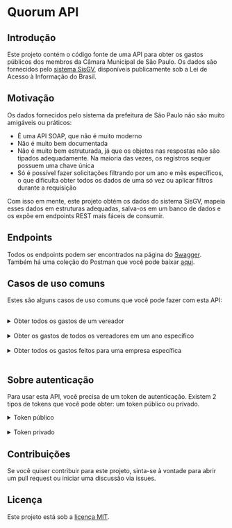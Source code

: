 # Quorum API

## Introdução
Este projeto contém o código fonte de uma API para obter os gastos públicos dos membros da Câmara Municipal de São Paulo.
Os dados são fornecidos pelo [sistema SisGV](https://www.saopaulo.sp.leg.br/transparencia/dados-abertos/dados-disponibilizados-em-formato-aberto), disponíveis publicamente sob a Lei de Acesso à Informação do Brasil.

## Motivação
Os dados fornecidos pelo sistema da prefeitura de São Paulo não são muito amigáveis ou práticos:
- É uma API SOAP, que não é muito moderno
- Não é muito bem documentada
- Não é muito bem estruturada, já que os objetos nas respostas não são tipados adequadamente. Na maioria das vezes, os registros sequer possuem uma chave única
- Só é possível fazer solicitações filtrando por um ano e mês específicos, o que dificulta obter todos os dados de uma só vez ou aplicar filtros durante a requisição

Com isso em mente, este projeto obtém os dados do sistema SisGV, mapeia esses dados em estruturas adequadas, salva-os em um banco de dados e os expõe em endpoints REST mais fáceis de consumir.

## Endpoints
Todos os endpoints podem ser encontrados na página do [Swagger](https://api.quorum-tech.io/swagger-ui/index.html?urls.primaryName=User%20API).
Também há uma coleção do Postman que você pode baixar [aqui](https://www.postman.com/thiagobarbosa-br/workspace/quorum).

## Casos de uso comuns
Estes são alguns casos de uso comuns que você pode fazer com esta API:
<br/><br/>
<details>
<summary>Obter todos os gastos de um vereador</summary>

### Requisição
``` 
GET /v1/reembolsos?idVereador=1386 
```
### Resposta
```
[
	{
		"id": "0026a323-7bd1-4c37-95d2-49685a2304f5",
		"idVereador": "1386",
		"nomeVereador": "ISAC FELIX",
		"idCentroCusto": 386.0,
		"departamento": "GABINETE DE VEREADOR",
		"tipoDepartamento": 1,
		"ano": 2020,
		"mes": 10,
		"nomeDespesa": "CONTRATAÇAO DE PESSOA JURIDICA",
		"idDespesa": "5d72c2e7-2dc7-4de5-993a-5bb69ea2f391",
		"cnpj": "67002329000162",
		"fornecedor": "WORK LINE SYSTEM INFORMÁTICA LTDA",
		"valor": 1040.0,
		"createdDate": "2023-12-20T21:52:50Z",
		"modifiedDate": "2023-12-20T21:52:50Z"
	},
	{
		"id": "005a4b48-9e22-4d20-85d6-be069daf140b",
		"idVereador": "1386",
		"nomeVereador": "ISAC FELIX",
		"idCentroCusto": 386.0,
		"departamento": "GABINETE DE VEREADOR",
		"tipoDepartamento": 1,
		"ano": 2018,
		"mes": 1,
		"nomeDespesa": "COMPOSIÇÃO/ARTE/DIAGRAMAÇÃO/PRODUÇÃO/IMPRESSAO GRAFICA",
		"idDespesa": "b86d108f-7a15-41f3-b1d8-dea72a6fd2ec",
		"cnpj": "09520361000133",
		"fornecedor": "ECO WORLD PRODUTOS E SERVICOS CORPORATIVOS LTDA",
		"valor": 7980.0,
		"createdDate": "2023-12-20T22:03:12Z",
		"modifiedDate": "2023-12-20T22:03:12Z"
	},
	{
		"id": "014223ce-7488-4b62-b6bb-5691e74c2f4a",
		"idVereador": "1386",
		"nomeVereador": "ISAC FELIX",
		"idCentroCusto": 386.0,
		"departamento": "GABINETE DE VEREADOR",
		"tipoDepartamento": 1,
		"ano": 2019,
		"mes": 9,
		"nomeDespesa": "MATERIAL DE ESCRITORIO E OUTROS MATERIAIS DE CONSUMO",
		"idDespesa": "380c745b-b7ec-4e41-925a-5fa49ed9f5e8",
		"cnpj": "43283811003256",
		"fornecedor": "KALUNGA S/A",
		"valor": 1575.44,
		"createdDate": "2023-12-20T21:53:43Z",
		"modifiedDate": "2023-12-20T21:53:43Z"
	}
]
```
</details>

<br/>
<details>
<summary> Obter os gastos de todos os vereadores em um ano específico </summary>

### 
### Requisição
``` 
GET /v1/reembolsos?ano=2022 
```
### Resposta
```
[
    {
		"id": "00b424ef-716c-46c0-874a-846c677ac292",
		"idVereador": "1494",
		"nomeVereador": "SONAIRA FERNANDES",
		"idCentroCusto": 494.0,
		"departamento": "GABINETE DE VEREADOR",
		"tipoDepartamento": 1,
		"ano": 2022,
		"mes": 1,
		"nomeDespesa": "ELABORAÇÃO/MANUTENÇAO DE SITE/HOSPEDAGEM",
		"idDespesa": "575018f7-f0d1-46c8-8f07-52b19fbe8f8e",
		"cnpj": "23584331000111",
		"fornecedor": "GENTE - AGENCIA DE PUBLICIDADE EIRELI - ME",
		"valor": 7300.0,
		"createdDate": "2023-12-20T21:46:49Z",
		"modifiedDate": "2023-12-20T21:46:49Z"
	},
	{
		"id": "01d11821-0461-45ec-a20a-c5d120553c0f",
		"idVereador": "1378",
		"nomeVereador": "ANDRÉ SANTOS",
		"idCentroCusto": 378.0,
		"departamento": "GABINETE DE VEREADOR",
		"tipoDepartamento": 1,
		"ano": 2022,
		"mes": 1,
		"nomeDespesa": "CONTRATAÇAO DE PESSOA JURIDICA",
		"idDespesa": "5d72c2e7-2dc7-4de5-993a-5bb69ea2f391",
		"cnpj": "11521613000190",
		"fornecedor": "TECNEGOCIOS SOLUÇOES EM INFORMATICA LTDA- ME",
		"valor": 599.0,
		"createdDate": "2023-12-20T21:46:48Z",
		"modifiedDate": "2023-12-20T21:46:48Z"
	},
	{
		"id": "0316b83c-8b82-4de9-96cb-0c1b66495de1",
		"idVereador": "1388",
		"nomeVereador": "JOÃO JORGE",
		"idCentroCusto": 388.0,
		"departamento": "GABINETE DE VEREADOR",
		"tipoDepartamento": 1,
		"ano": 2022,
		"mes": 1,
		"nomeDespesa": "INTERMEDIADO - LOCAÇÃO VEICULOS HIBRIDOS",
		"idDespesa": "575c1442-2347-41db-b8e0-8fcf811bf8fb",
		"cnpj": "50176288000128",
		"fornecedor": "CAMARA MUNICIPAL DE SÃO PAULO",
		"valor": 4800.0,
		"createdDate": "2023-12-20T21:46:48Z",
		"modifiedDate": "2023-12-20T21:46:48Z"
	}
]
```
</details>

<br/>

<details>
<summary>Obter todos os gastos feitos para uma empresa específica</summary>

### Requisição
``` 
/v1/reembolsos?cnpj=07679089000103
```

### Resposta:
```
[
	{
		"id": "0001dab3-15eb-4d7c-b338-3bfc64fa7ef6",
		"idVereador": "1394",
		"nomeVereador": "RUTE COSTA",
		"idCentroCusto": 394.0,
		"departamento": "GABINETE DE VEREADOR",
		"tipoDepartamento": 1,
		"ano": 2023,
		"mes": 2,
		"nomeDespesa": "COMBUSTIVEL",
		"idDespesa": "016c0dab-8167-4444-8e57-2491794298ac",
		"cnpj": "07679089000103",
		"fornecedor": "AUTO POSTO INDEPENDENCIA DO CAMBUCI LTDA.",
		"valor": 447.7,
		"createdDate": "2023-12-20T21:45:05Z",
		"modifiedDate": "2023-12-20T21:45:05Z"
	},
	{
		"id": "000b9534-a8ed-4453-be63-2f7fed60f1e8",
		"idVereador": "1394",
		"nomeVereador": "RUTE COSTA",
		"idCentroCusto": 394.0,
		"departamento": "GABINETE DE VEREADOR",
		"tipoDepartamento": 1,
		"ano": 2019,
		"mes": 9,
		"nomeDespesa": "COMBUSTIVEL",
		"idDespesa": "016c0dab-8167-4444-8e57-2491794298ac",
		"cnpj": "07679089000103",
		"fornecedor": "AUTO POSTO INDEPENDENCIA DO CAMBUCI LTDA.",
		"valor": 695.15,
		"createdDate": "2023-12-20T21:53:44Z",
		"modifiedDate": "2023-12-20T21:53:44Z"
	},
	{
		"id": "0023e468-1484-4bb4-9934-84c7227d3ed4",
		"idVereador": "1394",
		"nomeVereador": "RUTE COSTA",
		"idCentroCusto": 394.0,
		"departamento": "GABINETE DE VEREADOR",
		"tipoDepartamento": 1,
		"ano": 2019,
		"mes": 8,
		"nomeDespesa": "COMBUSTIVEL",
		"idDespesa": "016c0dab-8167-4444-8e57-2491794298ac",
		"cnpj": "07679089000103",
		"fornecedor": "AUTO POSTO INDEPENDENCIA DO CAMBUCI LTDA.",
		"valor": 978.24,
		"createdDate": "2023-12-20T21:53:42Z",
		"modifiedDate": "2023-12-20T21:53:42Z"
	}
]
```

</details>

<br/>

## Sobre autenticação
Para usar esta API, você precisa de um token de autenticação. Existem 2 tipos de tokens que você pode obter: um token público ou privado.

<details>
<summary>Token público</summary>

Este é um token que você pode gerar livremente sem qualquer informação pessoal. Ele é útil para fins de testes ou se você apenas quiser explorar a API.
Você pode gerá-lo através deste endpoint:
``` 
POST /v1/auth/publico/criar
```
Tokens públicos só podem fazer até 10 solicitações por minuto e expiram após 7 dias.

</details>

<br/>

<details>
<summary>Token privado</summary>

Este é um token que você pode gerar usando seu endereço de e-mail. É útil se você quiser usar a API em um ambiente de produção, 
ou se quiser usar a API com maior frequência.
Você pode gerá-lo através deste endpoint:

``` 
POST /v1/auth/privado/criar

Parameter:
email: <String>
(use form URL Encoded)
```

O token será enviado para o seu endereço de e-mail.
Tokens privados podem fazer até 100 solicitações por minuto e expiram após 1 ano.
Cada e-mail pode ter somente um token privado.
</details>

## Contribuições
Se você quiser contribuir para este projeto, sinta-se à vontade para abrir um pull request ou iniciar uma discussão via issues.

## Licença
Este projeto está sob a [licença MIT](https://github.com/thiagobarbosa/quorum-api/tree/main?tab=MIT-1-ov-file).